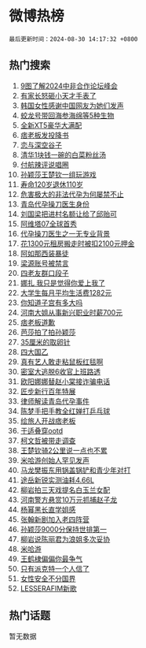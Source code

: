 # 微博热榜

`最后更新时间：2024-08-30 14:17:32 +0800`

## 热门搜索

1. [9图了解2024中非合作论坛峰会](https://m.weibo.cn/search?containerid=100103type%3D1%26t%3D10%26q%3D%239%E5%9B%BE%E4%BA%86%E8%A7%A32024%E4%B8%AD%E9%9D%9E%E5%90%88%E4%BD%9C%E8%AE%BA%E5%9D%9B%E5%B3%B0%E4%BC%9A%23&stream_entry_id=51&isnewpage=1&extparam=seat%3D1%26pos%3D0%26stream_entry_id%3D51%26c_type%3D51%26q%3D%25239%25E5%259B%25BE%25E4%25BA%2586%25E8%25A7%25A32024%25E4%25B8%25AD%25E9%259D%259E%25E5%2590%2588%25E4%25BD%259C%25E8%25AE%25BA%25E5%259D%259B%25E5%25B3%25B0%25E4%25BC%259A%2523%26filter_type%3Drealtimehot%26cate%3D10103%26dgr%3D0%26display_time%3D1724998651%26pre_seqid%3D17249986511260999253151)
1. [有家长怒砸小天才手表了](https://m.weibo.cn/search?containerid=100103type%3D1%26t%3D10%26q%3D%23%E6%9C%89%E5%AE%B6%E9%95%BF%E6%80%92%E7%A0%B8%E5%B0%8F%E5%A4%A9%E6%89%8D%E6%89%8B%E8%A1%A8%E4%BA%86%23&stream_entry_id=31&isnewpage=1&extparam=seat%3D1%26pos%3D0%26q%3D%2523%25E6%259C%2589%25E5%25AE%25B6%25E9%2595%25BF%25E6%2580%2592%25E7%25A0%25B8%25E5%25B0%258F%25E5%25A4%25A9%25E6%2589%258D%25E6%2589%258B%25E8%25A1%25A8%25E4%25BA%2586%2523%26c_type%3D31%26cate%3D5001%26filter_type%3Drealtimehot%26stream_entry_id%3D31%26realpos%3D1%26lcate%3D5001%26flag%3D2%26dgr%3D0%26band_rank%3D1%26display_time%3D1724998651%26pre_seqid%3D17249986511260999253151)
1. [韩国女性感谢中国网友为她们发声](https://m.weibo.cn/search?containerid=100103type%3D1%26t%3D10%26q%3D%23%E9%9F%A9%E5%9B%BD%E5%A5%B3%E6%80%A7%E6%84%9F%E8%B0%A2%E4%B8%AD%E5%9B%BD%E7%BD%91%E5%8F%8B%E4%B8%BA%E5%A5%B9%E4%BB%AC%E5%8F%91%E5%A3%B0%23&stream_entry_id=31&isnewpage=1&extparam=seat%3D1%26pos%3D1%26q%3D%2523%25E9%259F%25A9%25E5%259B%25BD%25E5%25A5%25B3%25E6%2580%25A7%25E6%2584%259F%25E8%25B0%25A2%25E4%25B8%25AD%25E5%259B%25BD%25E7%25BD%2591%25E5%258F%258B%25E4%25B8%25BA%25E5%25A5%25B9%25E4%25BB%25AC%25E5%258F%2591%25E5%25A3%25B0%2523%26c_type%3D31%26cate%3D5001%26filter_type%3Drealtimehot%26stream_entry_id%3D31%26realpos%3D2%26lcate%3D5001%26flag%3D2%26dgr%3D0%26band_rank%3D2%26display_time%3D1724998651%26pre_seqid%3D17249986511260999253151)
1. [蛟龙号带回海参海绵等5种生物](https://m.weibo.cn/search?containerid=100103type%3D1%26t%3D10%26q%3D%23%E8%9B%9F%E9%BE%99%E5%8F%B7%E5%B8%A6%E5%9B%9E%E6%B5%B7%E5%8F%82%E6%B5%B7%E7%BB%B5%E7%AD%895%E7%A7%8D%E7%94%9F%E7%89%A9%23&stream_entry_id=31&isnewpage=1&extparam=seat%3D1%26pos%3D2%26q%3D%2523%25E8%259B%259F%25E9%25BE%2599%25E5%258F%25B7%25E5%25B8%25A6%25E5%259B%259E%25E6%25B5%25B7%25E5%258F%2582%25E6%25B5%25B7%25E7%25BB%25B5%25E7%25AD%25895%25E7%25A7%258D%25E7%2594%259F%25E7%2589%25A9%2523%26c_type%3D31%26cate%3D5001%26filter_type%3Drealtimehot%26stream_entry_id%3D31%26realpos%3D3%26lcate%3D5001%26flag%3D0%26dgr%3D0%26band_rank%3D3%26display_time%3D1724998651%26pre_seqid%3D17249986511260999253151)
1. [全新XT5豪华大满配](https://m.weibo.cn/search?containerid=100103type%3D1%26t%3D10%26q%3D%23%E5%85%A8%E6%96%B0XT5%E8%B1%AA%E5%8D%8E%E5%A4%A7%E6%BB%A1%E9%85%8D%23&stream_entry_id=31&isnewpage=1&extparam=seat%3D1%26filter_type%3Drealtimehot%26q%3D%2523%25E5%2585%25A8%25E6%2596%25B0XT5%25E8%25B1%25AA%25E5%258D%258E%25E5%25A4%25A7%25E6%25BB%25A1%25E9%2585%258D%2523%26c_type%3D31%26adid%3D252659%26cate%3D5001%26pos%3D3%26stream_entry_id%3D31%26dgr%3D0%26is_ad_pos%3D1%26lcate%3D5001%26topic_ad%3D1%26band_rank%3D4%26display_time%3D1724998651%26pre_seqid%3D17249986511260999253151)
1. [痞老板发投降书](https://m.weibo.cn/search?containerid=100103type%3D1%26t%3D10%26q%3D%23%E7%97%9E%E8%80%81%E6%9D%BF%E5%8F%91%E6%8A%95%E9%99%8D%E4%B9%A6%23&stream_entry_id=31&isnewpage=1&extparam=seat%3D1%26pos%3D4%26q%3D%2523%25E7%2597%259E%25E8%2580%2581%25E6%259D%25BF%25E5%258F%2591%25E6%258A%2595%25E9%2599%258D%25E4%25B9%25A6%2523%26c_type%3D31%26cate%3D5001%26filter_type%3Drealtimehot%26stream_entry_id%3D31%26realpos%3D4%26lcate%3D5001%26flag%3D0%26dgr%3D0%26band_rank%3D4%26display_time%3D1724998651%26pre_seqid%3D17249986511260999253151)
1. [恋与深空谷子](https://m.weibo.cn/search?containerid=100103type%3D1%26t%3D10%26q%3D%E6%81%8B%E4%B8%8E%E6%B7%B1%E7%A9%BA%E8%B0%B7%E5%AD%90&stream_entry_id=31&isnewpage=1&extparam=seat%3D1%26pos%3D5%26q%3D%25E6%2581%258B%25E4%25B8%258E%25E6%25B7%25B1%25E7%25A9%25BA%25E8%25B0%25B7%25E5%25AD%2590%26c_type%3D31%26cate%3D5001%26filter_type%3Drealtimehot%26stream_entry_id%3D31%26realpos%3D5%26lcate%3D5001%26flag%3D1%26dgr%3D0%26band_rank%3D5%26display_time%3D1724998651%26pre_seqid%3D17249986511260999253151)
1. [清华1块钱一碗的白菜粉丝汤](https://m.weibo.cn/search?containerid=100103type%3D1%26t%3D10%26q%3D%23%E6%B8%85%E5%8D%8E1%E5%9D%97%E9%92%B1%E4%B8%80%E7%A2%97%E7%9A%84%E7%99%BD%E8%8F%9C%E7%B2%89%E4%B8%9D%E6%B1%A4%23&stream_entry_id=31&isnewpage=1&extparam=seat%3D1%26pos%3D6%26q%3D%2523%25E6%25B8%2585%25E5%258D%258E1%25E5%259D%2597%25E9%2592%25B1%25E4%25B8%2580%25E7%25A2%2597%25E7%259A%2584%25E7%2599%25BD%25E8%258F%259C%25E7%25B2%2589%25E4%25B8%259D%25E6%25B1%25A4%2523%26c_type%3D31%26cate%3D5001%26filter_type%3Drealtimehot%26stream_entry_id%3D31%26realpos%3D6%26lcate%3D5001%26flag%3D2%26dgr%3D0%26band_rank%3D6%26display_time%3D1724998651%26pre_seqid%3D17249986511260999253151)
1. [付航辣评说唱圈](https://m.weibo.cn/search?containerid=100103type%3D1%26t%3D10%26q%3D%E4%BB%98%E8%88%AA%E8%BE%A3%E8%AF%84%E8%AF%B4%E5%94%B1%E5%9C%88&stream_entry_id=31&isnewpage=1&extparam=seat%3D1%26pos%3D7%26q%3D%25E4%25BB%2598%25E8%2588%25AA%25E8%25BE%25A3%25E8%25AF%2584%25E8%25AF%25B4%25E5%2594%25B1%25E5%259C%2588%26c_type%3D31%26cate%3D5001%26filter_type%3Drealtimehot%26stream_entry_id%3D31%26realpos%3D7%26lcate%3D5001%26flag%3D1%26dgr%3D0%26band_rank%3D7%26display_time%3D1724998651%26pre_seqid%3D17249986511260999253151)
1. [孙颖莎王楚钦一组玩游戏](https://m.weibo.cn/search?containerid=100103type%3D1%26t%3D10%26q%3D%23%E5%AD%99%E9%A2%96%E8%8E%8E%E7%8E%8B%E6%A5%9A%E9%92%A6%E4%B8%80%E7%BB%84%E7%8E%A9%E6%B8%B8%E6%88%8F%23&stream_entry_id=31&isnewpage=1&extparam=seat%3D1%26pos%3D8%26q%3D%2523%25E5%25AD%2599%25E9%25A2%2596%25E8%258E%258E%25E7%258E%258B%25E6%25A5%259A%25E9%2592%25A6%25E4%25B8%2580%25E7%25BB%2584%25E7%258E%25A9%25E6%25B8%25B8%25E6%2588%258F%2523%26c_type%3D31%26cate%3D5001%26filter_type%3Drealtimehot%26stream_entry_id%3D31%26realpos%3D8%26lcate%3D5001%26flag%3D0%26dgr%3D0%26band_rank%3D8%26display_time%3D1724998651%26pre_seqid%3D17249986511260999253151)
1. [寿命120岁退休110岁](https://m.weibo.cn/search?containerid=100103type%3D1%26t%3D10%26q%3D%23%E5%AF%BF%E5%91%BD120%E5%B2%81%E9%80%80%E4%BC%91110%E5%B2%81%23&stream_entry_id=31&isnewpage=1&extparam=seat%3D1%26pos%3D9%26q%3D%2523%25E5%25AF%25BF%25E5%2591%25BD120%25E5%25B2%2581%25E9%2580%2580%25E4%25BC%2591110%25E5%25B2%2581%2523%26c_type%3D31%26cate%3D5001%26filter_type%3Drealtimehot%26stream_entry_id%3D31%26realpos%3D9%26lcate%3D5001%26flag%3D1%26dgr%3D0%26band_rank%3D9%26display_time%3D1724998651%26pre_seqid%3D17249986511260999253151)
1. [危害极大的非法代孕为何屡禁不止](https://m.weibo.cn/search?containerid=100103type%3D1%26t%3D10%26q%3D%23%E5%8D%B1%E5%AE%B3%E6%9E%81%E5%A4%A7%E7%9A%84%E9%9D%9E%E6%B3%95%E4%BB%A3%E5%AD%95%E4%B8%BA%E4%BD%95%E5%B1%A1%E7%A6%81%E4%B8%8D%E6%AD%A2%23&stream_entry_id=31&isnewpage=1&extparam=seat%3D1%26pos%3D10%26q%3D%2523%25E5%258D%25B1%25E5%25AE%25B3%25E6%259E%2581%25E5%25A4%25A7%25E7%259A%2584%25E9%259D%259E%25E6%25B3%2595%25E4%25BB%25A3%25E5%25AD%2595%25E4%25B8%25BA%25E4%25BD%2595%25E5%25B1%25A1%25E7%25A6%2581%25E4%25B8%258D%25E6%25AD%25A2%2523%26c_type%3D31%26cate%3D5001%26filter_type%3Drealtimehot%26stream_entry_id%3D31%26realpos%3D10%26lcate%3D5001%26flag%3D1%26dgr%3D0%26band_rank%3D10%26display_time%3D1724998651%26pre_seqid%3D17249986511260999253151)
1. [青岛代孕操刀医生身份](https://m.weibo.cn/search?containerid=100103type%3D1%26t%3D10%26q%3D%23%E9%9D%92%E5%B2%9B%E4%BB%A3%E5%AD%95%E6%93%8D%E5%88%80%E5%8C%BB%E7%94%9F%E8%BA%AB%E4%BB%BD%23&stream_entry_id=31&isnewpage=1&extparam=seat%3D1%26pos%3D11%26q%3D%2523%25E9%259D%2592%25E5%25B2%259B%25E4%25BB%25A3%25E5%25AD%2595%25E6%2593%258D%25E5%2588%2580%25E5%258C%25BB%25E7%2594%259F%25E8%25BA%25AB%25E4%25BB%25BD%2523%26c_type%3D31%26cate%3D5001%26filter_type%3Drealtimehot%26stream_entry_id%3D31%26realpos%3D11%26lcate%3D5001%26flag%3D2%26dgr%3D0%26band_rank%3D11%26display_time%3D1724998651%26pre_seqid%3D17249986511260999253151)
1. [刘国梁把进村名额让给了邱贻可](https://m.weibo.cn/search?containerid=100103type%3D1%26t%3D10%26q%3D%23%E5%88%98%E5%9B%BD%E6%A2%81%E6%8A%8A%E8%BF%9B%E6%9D%91%E5%90%8D%E9%A2%9D%E8%AE%A9%E7%BB%99%E4%BA%86%E9%82%B1%E8%B4%BB%E5%8F%AF%23&stream_entry_id=31&isnewpage=1&extparam=seat%3D1%26pos%3D12%26q%3D%2523%25E5%2588%2598%25E5%259B%25BD%25E6%25A2%2581%25E6%258A%258A%25E8%25BF%259B%25E6%259D%2591%25E5%2590%258D%25E9%25A2%259D%25E8%25AE%25A9%25E7%25BB%2599%25E4%25BA%2586%25E9%2582%25B1%25E8%25B4%25BB%25E5%258F%25AF%2523%26c_type%3D31%26cate%3D5001%26filter_type%3Drealtimehot%26stream_entry_id%3D31%26realpos%3D12%26lcate%3D5001%26flag%3D1%26dgr%3D0%26band_rank%3D12%26display_time%3D1724998651%26pre_seqid%3D17249986511260999253151)
1. [阿维塔07全球首秀](https://m.weibo.cn/search?containerid=100103type%3D1%26t%3D10%26q%3D%23%E9%98%BF%E7%BB%B4%E5%A1%9407%E5%85%A8%E7%90%83%E9%A6%96%E7%A7%80%23&stream_entry_id=31&isnewpage=1&extparam=seat%3D1%26filter_type%3Drealtimehot%26q%3D%2523%25E9%2598%25BF%25E7%25BB%25B4%25E5%25A1%259407%25E5%2585%25A8%25E7%2590%2583%25E9%25A6%2596%25E7%25A7%2580%2523%26c_type%3D31%26adid%3D250951%26cate%3D5001%26pos%3D13%26stream_entry_id%3D31%26realpos%3D13%26lcate%3D5001%26flag%3D0%26dgr%3D0%26band_rank%3D13%26display_time%3D1724998651%26pre_seqid%3D17249986511260999253151)
1. [代孕操刀医生之一无专业背景](https://m.weibo.cn/search?containerid=100103type%3D1%26t%3D10%26q%3D%23%E4%BB%A3%E5%AD%95%E6%93%8D%E5%88%80%E5%8C%BB%E7%94%9F%E4%B9%8B%E4%B8%80%E6%97%A0%E4%B8%93%E4%B8%9A%E8%83%8C%E6%99%AF%23&stream_entry_id=31&isnewpage=1&extparam=seat%3D1%26pos%3D14%26q%3D%2523%25E4%25BB%25A3%25E5%25AD%2595%25E6%2593%258D%25E5%2588%2580%25E5%258C%25BB%25E7%2594%259F%25E4%25B9%258B%25E4%25B8%2580%25E6%2597%25A0%25E4%25B8%2593%25E4%25B8%259A%25E8%2583%258C%25E6%2599%25AF%2523%26c_type%3D31%26cate%3D5001%26filter_type%3Drealtimehot%26stream_entry_id%3D31%26realpos%3D14%26lcate%3D5001%26flag%3D1%26dgr%3D0%26band_rank%3D14%26display_time%3D1724998651%26pre_seqid%3D17249986511260999253151)
1. [花1300元租房搬走时被扣2100元押金](https://m.weibo.cn/search?containerid=100103type%3D1%26t%3D10%26q%3D%23%E8%8A%B11300%E5%85%83%E7%A7%9F%E6%88%BF%E6%90%AC%E8%B5%B0%E6%97%B6%E8%A2%AB%E6%89%A32100%E5%85%83%E6%8A%BC%E9%87%91%23&stream_entry_id=31&isnewpage=1&extparam=seat%3D1%26pos%3D15%26q%3D%2523%25E8%258A%25B11300%25E5%2585%2583%25E7%25A7%259F%25E6%2588%25BF%25E6%2590%25AC%25E8%25B5%25B0%25E6%2597%25B6%25E8%25A2%25AB%25E6%2589%25A32100%25E5%2585%2583%25E6%258A%25BC%25E9%2587%2591%2523%26c_type%3D31%26cate%3D5001%26filter_type%3Drealtimehot%26stream_entry_id%3D31%26realpos%3D15%26lcate%3D5001%26flag%3D1%26dgr%3D0%26band_rank%3D15%26display_time%3D1724998651%26pre_seqid%3D17249986511260999253151)
1. [阿如那西装暴徒](https://m.weibo.cn/search?containerid=100103type%3D1%26t%3D10%26q%3D%E9%98%BF%E5%A6%82%E9%82%A3%E8%A5%BF%E8%A3%85%E6%9A%B4%E5%BE%92&stream_entry_id=31&isnewpage=1&extparam=seat%3D1%26pos%3D16%26q%3D%25E9%2598%25BF%25E5%25A6%2582%25E9%2582%25A3%25E8%25A5%25BF%25E8%25A3%2585%25E6%259A%25B4%25E5%25BE%2592%26c_type%3D31%26cate%3D5001%26filter_type%3Drealtimehot%26stream_entry_id%3D31%26realpos%3D16%26lcate%3D5001%26flag%3D1%26dgr%3D0%26band_rank%3D16%26display_time%3D1724998651%26pre_seqid%3D17249986511260999253151)
1. [梁源账号被禁言](https://m.weibo.cn/search?containerid=100103type%3D1%26t%3D10%26q%3D%23%E6%A2%81%E6%BA%90%E8%B4%A6%E5%8F%B7%E8%A2%AB%E7%A6%81%E8%A8%80%23&stream_entry_id=31&isnewpage=1&extparam=seat%3D1%26pos%3D17%26q%3D%2523%25E6%25A2%2581%25E6%25BA%2590%25E8%25B4%25A6%25E5%258F%25B7%25E8%25A2%25AB%25E7%25A6%2581%25E8%25A8%2580%2523%26c_type%3D31%26cate%3D5001%26filter_type%3Drealtimehot%26stream_entry_id%3D31%26realpos%3D17%26lcate%3D5001%26flag%3D0%26dgr%3D0%26band_rank%3D17%26display_time%3D1724998651%26pre_seqid%3D17249986511260999253151)
1. [四老友群口段子](https://m.weibo.cn/search?containerid=100103type%3D1%26t%3D10%26q%3D%23%E5%9B%9B%E8%80%81%E5%8F%8B%E7%BE%A4%E5%8F%A3%E6%AE%B5%E5%AD%90%23&stream_entry_id=31&isnewpage=1&extparam=seat%3D1%26pos%3D18%26q%3D%2523%25E5%259B%259B%25E8%2580%2581%25E5%258F%258B%25E7%25BE%25A4%25E5%258F%25A3%25E6%25AE%25B5%25E5%25AD%2590%2523%26c_type%3D31%26cate%3D5001%26filter_type%3Drealtimehot%26stream_entry_id%3D31%26realpos%3D18%26lcate%3D5001%26flag%3D1%26dgr%3D0%26band_rank%3D18%26display_time%3D1724998651%26pre_seqid%3D17249986511260999253151)
1. [娜扎 我只是觉得你爱上我了](https://m.weibo.cn/search?containerid=100103type%3D1%26t%3D10%26q%3D%E5%A8%9C%E6%89%8E+%E6%88%91%E5%8F%AA%E6%98%AF%E8%A7%89%E5%BE%97%E4%BD%A0%E7%88%B1%E4%B8%8A%E6%88%91%E4%BA%86&stream_entry_id=31&isnewpage=1&extparam=seat%3D1%26pos%3D19%26q%3D%25E5%25A8%259C%25E6%2589%258E%2520%25E6%2588%2591%25E5%258F%25AA%25E6%2598%25AF%25E8%25A7%2589%25E5%25BE%2597%25E4%25BD%25A0%25E7%2588%25B1%25E4%25B8%258A%25E6%2588%2591%25E4%25BA%2586%26c_type%3D31%26cate%3D5001%26filter_type%3Drealtimehot%26stream_entry_id%3D31%26realpos%3D19%26lcate%3D5001%26flag%3D0%26dgr%3D0%26band_rank%3D19%26display_time%3D1724998651%26pre_seqid%3D17249986511260999253151)
1. [大学生每月平均生活费1282元](https://m.weibo.cn/search?containerid=100103type%3D1%26t%3D10%26q%3D%23%E5%A4%A7%E5%AD%A6%E7%94%9F%E6%AF%8F%E6%9C%88%E5%B9%B3%E5%9D%87%E7%94%9F%E6%B4%BB%E8%B4%B91282%E5%85%83%23&stream_entry_id=31&isnewpage=1&extparam=seat%3D1%26pos%3D20%26q%3D%2523%25E5%25A4%25A7%25E5%25AD%25A6%25E7%2594%259F%25E6%25AF%258F%25E6%259C%2588%25E5%25B9%25B3%25E5%259D%2587%25E7%2594%259F%25E6%25B4%25BB%25E8%25B4%25B91282%25E5%2585%2583%2523%26c_type%3D31%26cate%3D5001%26filter_type%3Drealtimehot%26stream_entry_id%3D31%26realpos%3D20%26lcate%3D5001%26flag%3D0%26dgr%3D0%26band_rank%3D20%26display_time%3D1724998651%26pre_seqid%3D17249986511260999253151)
1. [你知道子宫有多大吗](https://m.weibo.cn/search?containerid=100103type%3D1%26t%3D10%26q%3D%23%E4%BD%A0%E7%9F%A5%E9%81%93%E5%AD%90%E5%AE%AB%E6%9C%89%E5%A4%9A%E5%A4%A7%E5%90%97%23&stream_entry_id=31&isnewpage=1&extparam=seat%3D1%26pos%3D21%26q%3D%2523%25E4%25BD%25A0%25E7%259F%25A5%25E9%2581%2593%25E5%25AD%2590%25E5%25AE%25AB%25E6%259C%2589%25E5%25A4%259A%25E5%25A4%25A7%25E5%2590%2597%2523%26c_type%3D31%26cate%3D5001%26filter_type%3Drealtimehot%26stream_entry_id%3D31%26realpos%3D21%26lcate%3D5001%26flag%3D1%26dgr%3D0%26band_rank%3D21%26display_time%3D1724998651%26pre_seqid%3D17249986511260999253151)
1. [河南大姐从事新兴职业时薪700元](https://m.weibo.cn/search?containerid=100103type%3D1%26t%3D10%26q%3D%23%E6%B2%B3%E5%8D%97%E5%A4%A7%E5%A7%90%E4%BB%8E%E4%BA%8B%E6%96%B0%E5%85%B4%E8%81%8C%E4%B8%9A%E6%97%B6%E8%96%AA700%E5%85%83%23&stream_entry_id=31&isnewpage=1&extparam=seat%3D1%26pos%3D22%26q%3D%2523%25E6%25B2%25B3%25E5%258D%2597%25E5%25A4%25A7%25E5%25A7%2590%25E4%25BB%258E%25E4%25BA%258B%25E6%2596%25B0%25E5%2585%25B4%25E8%2581%258C%25E4%25B8%259A%25E6%2597%25B6%25E8%2596%25AA700%25E5%2585%2583%2523%26c_type%3D31%26cate%3D5001%26filter_type%3Drealtimehot%26stream_entry_id%3D31%26realpos%3D22%26lcate%3D5001%26flag%3D1%26dgr%3D0%26band_rank%3D22%26display_time%3D1724998651%26pre_seqid%3D17249986511260999253151)
1. [痞老板道歉](https://m.weibo.cn/search?containerid=100103type%3D1%26t%3D10%26q%3D%23%E7%97%9E%E8%80%81%E6%9D%BF%E9%81%93%E6%AD%89%23&stream_entry_id=31&isnewpage=1&extparam=seat%3D1%26pos%3D23%26q%3D%2523%25E7%2597%259E%25E8%2580%2581%25E6%259D%25BF%25E9%2581%2593%25E6%25AD%2589%2523%26c_type%3D31%26cate%3D5001%26filter_type%3Drealtimehot%26stream_entry_id%3D31%26realpos%3D23%26lcate%3D5001%26flag%3D0%26dgr%3D0%26band_rank%3D23%26display_time%3D1724998651%26pre_seqid%3D17249986511260999253151)
1. [芭莎拍了拍孙颖莎](https://m.weibo.cn/search?containerid=100103type%3D1%26t%3D10%26q%3D%23%E8%8A%AD%E8%8E%8E%E6%8B%8D%E4%BA%86%E6%8B%8D%E5%AD%99%E9%A2%96%E8%8E%8E%23&stream_entry_id=31&isnewpage=1&extparam=seat%3D1%26pos%3D24%26q%3D%2523%25E8%258A%25AD%25E8%258E%258E%25E6%258B%258D%25E4%25BA%2586%25E6%258B%258D%25E5%25AD%2599%25E9%25A2%2596%25E8%258E%258E%2523%26c_type%3D31%26cate%3D5001%26filter_type%3Drealtimehot%26stream_entry_id%3D31%26realpos%3D24%26lcate%3D5001%26flag%3D0%26dgr%3D0%26band_rank%3D24%26display_time%3D1724998651%26pre_seqid%3D17249986511260999253151)
1. [35厘米的取卵针](https://m.weibo.cn/search?containerid=100103type%3D1%26t%3D10%26q%3D%2335%E5%8E%98%E7%B1%B3%E7%9A%84%E5%8F%96%E5%8D%B5%E9%92%88%23&stream_entry_id=31&isnewpage=1&extparam=seat%3D1%26pos%3D25%26q%3D%252335%25E5%258E%2598%25E7%25B1%25B3%25E7%259A%2584%25E5%258F%2596%25E5%258D%25B5%25E9%2592%2588%2523%26c_type%3D31%26cate%3D5001%26filter_type%3Drealtimehot%26stream_entry_id%3D31%26realpos%3D25%26lcate%3D5001%26flag%3D1%26dgr%3D0%26band_rank%3D25%26display_time%3D1724998651%26pre_seqid%3D17249986511260999253151)
1. [四大国乙](https://m.weibo.cn/search?containerid=100103type%3D1%26t%3D10%26q%3D%E5%9B%9B%E5%A4%A7%E5%9B%BD%E4%B9%99&stream_entry_id=31&isnewpage=1&extparam=seat%3D1%26pos%3D26%26q%3D%25E5%259B%259B%25E5%25A4%25A7%25E5%259B%25BD%25E4%25B9%2599%26c_type%3D31%26cate%3D5001%26filter_type%3Drealtimehot%26stream_entry_id%3D31%26realpos%3D26%26lcate%3D5001%26flag%3D0%26dgr%3D0%26band_rank%3D26%26display_time%3D1724998651%26pre_seqid%3D17249986511260999253151)
1. [真有艺人敢走粘鼠板红毯啊](https://m.weibo.cn/search?containerid=100103type%3D1%26t%3D10%26q%3D%E7%9C%9F%E6%9C%89%E8%89%BA%E4%BA%BA%E6%95%A2%E8%B5%B0%E7%B2%98%E9%BC%A0%E6%9D%BF%E7%BA%A2%E6%AF%AF%E5%95%8A&stream_entry_id=31&isnewpage=1&extparam=seat%3D1%26pos%3D27%26q%3D%25E7%259C%259F%25E6%259C%2589%25E8%2589%25BA%25E4%25BA%25BA%25E6%2595%25A2%25E8%25B5%25B0%25E7%25B2%2598%25E9%25BC%25A0%25E6%259D%25BF%25E7%25BA%25A2%25E6%25AF%25AF%25E5%2595%258A%26c_type%3D31%26cate%3D5001%26filter_type%3Drealtimehot%26stream_entry_id%3D31%26realpos%3D27%26lcate%3D5001%26flag%3D0%26dgr%3D0%26band_rank%3D27%26display_time%3D1724998651%26pre_seqid%3D17249986511260999253151)
1. [密室大逃脱6收官上班路透](https://m.weibo.cn/search?containerid=100103type%3D1%26t%3D10%26q%3D%23%E5%AF%86%E5%AE%A4%E5%A4%A7%E9%80%83%E8%84%B16%E6%94%B6%E5%AE%98%E4%B8%8A%E7%8F%AD%E8%B7%AF%E9%80%8F%23&stream_entry_id=31&isnewpage=1&extparam=seat%3D1%26pos%3D28%26q%3D%2523%25E5%25AF%2586%25E5%25AE%25A4%25E5%25A4%25A7%25E9%2580%2583%25E8%2584%25B16%25E6%2594%25B6%25E5%25AE%2598%25E4%25B8%258A%25E7%258F%25AD%25E8%25B7%25AF%25E9%2580%258F%2523%26c_type%3D31%26cate%3D5001%26filter_type%3Drealtimehot%26stream_entry_id%3D31%26realpos%3D28%26lcate%3D5001%26flag%3D1%26dgr%3D0%26band_rank%3D28%26display_time%3D1724998651%26pre_seqid%3D17249986511260999253151)
1. [欧阳娜娜替赵小棠接诈骗电话](https://m.weibo.cn/search?containerid=100103type%3D1%26t%3D10%26q%3D%E6%AC%A7%E9%98%B3%E5%A8%9C%E5%A8%9C%E6%9B%BF%E8%B5%B5%E5%B0%8F%E6%A3%A0%E6%8E%A5%E8%AF%88%E9%AA%97%E7%94%B5%E8%AF%9D&stream_entry_id=31&isnewpage=1&extparam=seat%3D1%26pos%3D29%26q%3D%25E6%25AC%25A7%25E9%2598%25B3%25E5%25A8%259C%25E5%25A8%259C%25E6%259B%25BF%25E8%25B5%25B5%25E5%25B0%258F%25E6%25A3%25A0%25E6%258E%25A5%25E8%25AF%2588%25E9%25AA%2597%25E7%2594%25B5%25E8%25AF%259D%26c_type%3D31%26cate%3D5001%26filter_type%3Drealtimehot%26stream_entry_id%3D31%26realpos%3D29%26lcate%3D5001%26flag%3D1%26dgr%3D0%26band_rank%3D29%26display_time%3D1724998651%26pre_seqid%3D17249986511260999253151)
1. [匠步新行百年特展](https://m.weibo.cn/search?containerid=100103type%3D1%26t%3D10%26q%3D%23%E5%8C%A0%E6%AD%A5%E6%96%B0%E8%A1%8C%E7%99%BE%E5%B9%B4%E7%89%B9%E5%B1%95%23&stream_entry_id=31&isnewpage=1&extparam=seat%3D1%26filter_type%3Drealtimehot%26q%3D%2523%25E5%258C%25A0%25E6%25AD%25A5%25E6%2596%25B0%25E8%25A1%258C%25E7%2599%25BE%25E5%25B9%25B4%25E7%2589%25B9%25E5%25B1%2595%2523%26c_type%3D31%26adid%3D252637%26cate%3D5001%26pos%3D30%26stream_entry_id%3D31%26realpos%3D30%26lcate%3D5001%26flag%3D0%26dgr%3D0%26band_rank%3D30%26display_time%3D1724998651%26pre_seqid%3D17249986511260999253151)
1. [律师解读青岛代孕事件](https://m.weibo.cn/search?containerid=100103type%3D1%26t%3D10%26q%3D%23%E5%BE%8B%E5%B8%88%E8%A7%A3%E8%AF%BB%E9%9D%92%E5%B2%9B%E4%BB%A3%E5%AD%95%E4%BA%8B%E4%BB%B6%23&stream_entry_id=31&isnewpage=1&extparam=seat%3D1%26pos%3D31%26q%3D%2523%25E5%25BE%258B%25E5%25B8%2588%25E8%25A7%25A3%25E8%25AF%25BB%25E9%259D%2592%25E5%25B2%259B%25E4%25BB%25A3%25E5%25AD%2595%25E4%25BA%258B%25E4%25BB%25B6%2523%26c_type%3D31%26cate%3D5001%26filter_type%3Drealtimehot%26stream_entry_id%3D31%26realpos%3D31%26lcate%3D5001%26flag%3D0%26dgr%3D0%26band_rank%3D31%26display_time%3D1724998651%26pre_seqid%3D17249986511260999253151)
1. [陈梦手把手教全红婵打乒乓球](https://m.weibo.cn/search?containerid=100103type%3D1%26t%3D10%26q%3D%23%E9%99%88%E6%A2%A6%E6%89%8B%E6%8A%8A%E6%89%8B%E6%95%99%E5%85%A8%E7%BA%A2%E5%A9%B5%E6%89%93%E4%B9%92%E4%B9%93%E7%90%83%23&stream_entry_id=31&isnewpage=1&extparam=seat%3D1%26pos%3D32%26q%3D%2523%25E9%2599%2588%25E6%25A2%25A6%25E6%2589%258B%25E6%258A%258A%25E6%2589%258B%25E6%2595%2599%25E5%2585%25A8%25E7%25BA%25A2%25E5%25A9%25B5%25E6%2589%2593%25E4%25B9%2592%25E4%25B9%2593%25E7%2590%2583%2523%26c_type%3D31%26cate%3D5001%26filter_type%3Drealtimehot%26stream_entry_id%3D31%26realpos%3D32%26lcate%3D5001%26flag%3D1%26dgr%3D0%26band_rank%3D32%26display_time%3D1724998651%26pre_seqid%3D17249986511260999253151)
1. [绘旅人开战痞老板](https://m.weibo.cn/search?containerid=100103type%3D1%26t%3D10%26q%3D%E7%BB%98%E6%97%85%E4%BA%BA%E5%BC%80%E6%88%98%E7%97%9E%E8%80%81%E6%9D%BF&stream_entry_id=31&isnewpage=1&extparam=seat%3D1%26pos%3D33%26q%3D%25E7%25BB%2598%25E6%2597%2585%25E4%25BA%25BA%25E5%25BC%2580%25E6%2588%2598%25E7%2597%259E%25E8%2580%2581%25E6%259D%25BF%26c_type%3D31%26cate%3D5001%26filter_type%3Drealtimehot%26stream_entry_id%3D31%26realpos%3D33%26lcate%3D5001%26flag%3D0%26dgr%3D0%26band_rank%3D33%26display_time%3D1724998651%26pre_seqid%3D17249986511260999253151)
1. [于适叠穿ootd](https://m.weibo.cn/search?containerid=100103type%3D1%26t%3D10%26q%3D%E4%BA%8E%E9%80%82%E5%8F%A0%E7%A9%BFootd&stream_entry_id=31&isnewpage=1&extparam=seat%3D1%26filter_type%3Drealtimehot%26q%3D%25E4%25BA%258E%25E9%2580%2582%25E5%258F%25A0%25E7%25A9%25BFootd%26c_type%3D31%26adid%3D252831%26cate%3D5001%26pos%3D34%26stream_entry_id%3D31%26realpos%3D34%26lcate%3D5001%26flag%3D0%26dgr%3D0%26band_rank%3D34%26display_time%3D1724998651%26pre_seqid%3D17249986511260999253151)
1. [柯文哲被带走调查](https://m.weibo.cn/search?containerid=100103type%3D1%26t%3D10%26q%3D%23%E6%9F%AF%E6%96%87%E5%93%B2%E8%A2%AB%E5%B8%A6%E8%B5%B0%E8%B0%83%E6%9F%A5%23&stream_entry_id=31&isnewpage=1&extparam=seat%3D1%26pos%3D35%26q%3D%2523%25E6%259F%25AF%25E6%2596%2587%25E5%2593%25B2%25E8%25A2%25AB%25E5%25B8%25A6%25E8%25B5%25B0%25E8%25B0%2583%25E6%259F%25A5%2523%26c_type%3D31%26cate%3D5001%26filter_type%3Drealtimehot%26stream_entry_id%3D31%26realpos%3D35%26lcate%3D5001%26flag%3D1%26dgr%3D0%26band_rank%3D35%26display_time%3D1724998651%26pre_seqid%3D17249986511260999253151)
1. [王楚钦骑2公里说一点也不累](https://m.weibo.cn/search?containerid=100103type%3D1%26t%3D10%26q%3D%23%E7%8E%8B%E6%A5%9A%E9%92%A6%E9%AA%912%E5%85%AC%E9%87%8C%E8%AF%B4%E4%B8%80%E7%82%B9%E4%B9%9F%E4%B8%8D%E7%B4%AF%23&stream_entry_id=31&isnewpage=1&extparam=seat%3D1%26pos%3D36%26q%3D%2523%25E7%258E%258B%25E6%25A5%259A%25E9%2592%25A6%25E9%25AA%25912%25E5%2585%25AC%25E9%2587%258C%25E8%25AF%25B4%25E4%25B8%2580%25E7%2582%25B9%25E4%25B9%259F%25E4%25B8%258D%25E7%25B4%25AF%2523%26c_type%3D31%26cate%3D5001%26filter_type%3Drealtimehot%26stream_entry_id%3D31%26realpos%3D36%26lcate%3D5001%26flag%3D1%26dgr%3D0%26band_rank%3D36%26display_time%3D1724998651%26pre_seqid%3D17249986511260999253151)
1. [米哈游创始人罕见发声](https://m.weibo.cn/search?containerid=100103type%3D1%26t%3D10%26q%3D%23%E7%B1%B3%E5%93%88%E6%B8%B8%E5%88%9B%E5%A7%8B%E4%BA%BA%E7%BD%95%E8%A7%81%E5%8F%91%E5%A3%B0%23&stream_entry_id=31&isnewpage=1&extparam=seat%3D1%26pos%3D37%26q%3D%2523%25E7%25B1%25B3%25E5%2593%2588%25E6%25B8%25B8%25E5%2588%259B%25E5%25A7%258B%25E4%25BA%25BA%25E7%25BD%2595%25E8%25A7%2581%25E5%258F%2591%25E5%25A3%25B0%2523%26c_type%3D31%26cate%3D5001%26filter_type%3Drealtimehot%26stream_entry_id%3D31%26realpos%3D37%26lcate%3D5001%26flag%3D0%26dgr%3D0%26band_rank%3D37%26display_time%3D1724998651%26pre_seqid%3D17249986511260999253151)
1. [马龙樊振东用锅盖锅铲和青少年对打](https://m.weibo.cn/search?containerid=100103type%3D1%26t%3D10%26q%3D%23%E9%A9%AC%E9%BE%99%E6%A8%8A%E6%8C%AF%E4%B8%9C%E7%94%A8%E9%94%85%E7%9B%96%E9%94%85%E9%93%B2%E5%92%8C%E9%9D%92%E5%B0%91%E5%B9%B4%E5%AF%B9%E6%89%93%23&stream_entry_id=31&isnewpage=1&extparam=seat%3D1%26pos%3D38%26q%3D%2523%25E9%25A9%25AC%25E9%25BE%2599%25E6%25A8%258A%25E6%258C%25AF%25E4%25B8%259C%25E7%2594%25A8%25E9%2594%2585%25E7%259B%2596%25E9%2594%2585%25E9%2593%25B2%25E5%2592%258C%25E9%259D%2592%25E5%25B0%2591%25E5%25B9%25B4%25E5%25AF%25B9%25E6%2589%2593%2523%26c_type%3D31%26cate%3D5001%26filter_type%3Drealtimehot%26stream_entry_id%3D31%26realpos%3D38%26lcate%3D5001%26flag%3D1%26dgr%3D0%26band_rank%3D38%26display_time%3D1724998651%26pre_seqid%3D17249986511260999253151)
1. [途岳新锐实测油耗4.66L](https://m.weibo.cn/search?containerid=100103type%3D1%26t%3D10%26q%3D%23%E9%80%94%E5%B2%B3%E6%96%B0%E9%94%90%E5%AE%9E%E6%B5%8B%E6%B2%B9%E8%80%974.66L%23&stream_entry_id=31&isnewpage=1&extparam=seat%3D1%26filter_type%3Drealtimehot%26q%3D%2523%25E9%2580%2594%25E5%25B2%25B3%25E6%2596%25B0%25E9%2594%2590%25E5%25AE%259E%25E6%25B5%258B%25E6%25B2%25B9%25E8%2580%25974.66L%2523%26c_type%3D31%26adid%3D252671%26cate%3D5001%26pos%3D39%26stream_entry_id%3D31%26realpos%3D39%26lcate%3D5001%26flag%3D0%26dgr%3D0%26band_rank%3D39%26display_time%3D1724998651%26pre_seqid%3D17249986511260999253151)
1. [柳岩拍三天戏提名白玉兰女配](https://m.weibo.cn/search?containerid=100103type%3D1%26t%3D10%26q%3D%E6%9F%B3%E5%B2%A9%E6%8B%8D%E4%B8%89%E5%A4%A9%E6%88%8F%E6%8F%90%E5%90%8D%E7%99%BD%E7%8E%89%E5%85%B0%E5%A5%B3%E9%85%8D&stream_entry_id=31&isnewpage=1&extparam=seat%3D1%26pos%3D40%26q%3D%25E6%259F%25B3%25E5%25B2%25A9%25E6%258B%258D%25E4%25B8%2589%25E5%25A4%25A9%25E6%2588%258F%25E6%258F%2590%25E5%2590%258D%25E7%2599%25BD%25E7%258E%2589%25E5%2585%25B0%25E5%25A5%25B3%25E9%2585%258D%26c_type%3D31%26cate%3D5001%26filter_type%3Drealtimehot%26stream_entry_id%3D31%26realpos%3D40%26lcate%3D5001%26flag%3D1%26dgr%3D0%26band_rank%3D40%26display_time%3D1724998651%26pre_seqid%3D17249986511260999253151)
1. [河南警方悬赏10万元抓捕赵子龙](https://m.weibo.cn/search?containerid=100103type%3D1%26t%3D10%26q%3D%23%E6%B2%B3%E5%8D%97%E8%AD%A6%E6%96%B9%E6%82%AC%E8%B5%8F10%E4%B8%87%E5%85%83%E6%8A%93%E6%8D%95%E8%B5%B5%E5%AD%90%E9%BE%99%23&stream_entry_id=31&isnewpage=1&extparam=seat%3D1%26pos%3D41%26q%3D%2523%25E6%25B2%25B3%25E5%258D%2597%25E8%25AD%25A6%25E6%2596%25B9%25E6%2582%25AC%25E8%25B5%258F10%25E4%25B8%2587%25E5%2585%2583%25E6%258A%2593%25E6%258D%2595%25E8%25B5%25B5%25E5%25AD%2590%25E9%25BE%2599%2523%26c_type%3D31%26cate%3D5001%26filter_type%3Drealtimehot%26stream_entry_id%3D31%26realpos%3D41%26lcate%3D5001%26flag%3D0%26dgr%3D0%26band_rank%3D41%26display_time%3D1724998651%26pre_seqid%3D17249986511260999253151)
1. [杨幂黑长直学姐感](https://m.weibo.cn/search?containerid=100103type%3D1%26t%3D10%26q%3D%23%E6%9D%A8%E5%B9%82%E9%BB%91%E9%95%BF%E7%9B%B4%E5%AD%A6%E5%A7%90%E6%84%9F%23&stream_entry_id=31&isnewpage=1&extparam=seat%3D1%26pos%3D42%26q%3D%2523%25E6%259D%25A8%25E5%25B9%2582%25E9%25BB%2591%25E9%2595%25BF%25E7%259B%25B4%25E5%25AD%25A6%25E5%25A7%2590%25E6%2584%259F%2523%26c_type%3D31%26cate%3D5001%26filter_type%3Drealtimehot%26stream_entry_id%3D31%26realpos%3D42%26lcate%3D5001%26flag%3D1%26dgr%3D0%26band_rank%3D42%26display_time%3D1724998651%26pre_seqid%3D17249986511260999253151)
1. [张翰新剧加入老四阵营](https://m.weibo.cn/search?containerid=100103type%3D1%26t%3D10%26q%3D%E5%BC%A0%E7%BF%B0%E6%96%B0%E5%89%A7%E5%8A%A0%E5%85%A5%E8%80%81%E5%9B%9B%E9%98%B5%E8%90%A5&stream_entry_id=31&isnewpage=1&extparam=seat%3D1%26pos%3D43%26q%3D%25E5%25BC%25A0%25E7%25BF%25B0%25E6%2596%25B0%25E5%2589%25A7%25E5%258A%25A0%25E5%2585%25A5%25E8%2580%2581%25E5%259B%259B%25E9%2598%25B5%25E8%2590%25A5%26c_type%3D31%26cate%3D5001%26filter_type%3Drealtimehot%26stream_entry_id%3D31%26realpos%3D43%26lcate%3D5001%26flag%3D1%26dgr%3D0%26band_rank%3D43%26display_time%3D1724998651%26pre_seqid%3D17249986511260999253151)
1. [孙颖莎9000分保持世排第一](https://m.weibo.cn/search?containerid=100103type%3D1%26t%3D10%26q%3D%E5%AD%99%E9%A2%96%E8%8E%8E9000%E5%88%86%E4%BF%9D%E6%8C%81%E4%B8%96%E6%8E%92%E7%AC%AC%E4%B8%80&stream_entry_id=31&isnewpage=1&extparam=seat%3D1%26pos%3D44%26q%3D%25E5%25AD%2599%25E9%25A2%2596%25E8%258E%258E9000%25E5%2588%2586%25E4%25BF%259D%25E6%258C%2581%25E4%25B8%2596%25E6%258E%2592%25E7%25AC%25AC%25E4%25B8%2580%26c_type%3D31%26cate%3D5001%26filter_type%3Drealtimehot%26stream_entry_id%3D31%26realpos%3D44%26lcate%3D5001%26flag%3D1%26dgr%3D0%26band_rank%3D44%26display_time%3D1724998651%26pre_seqid%3D17249986511260999253151)
1. [柳岩说陈丽君为浪姐多次妥协](https://m.weibo.cn/search?containerid=100103type%3D1%26t%3D10%26q%3D%E6%9F%B3%E5%B2%A9%E8%AF%B4%E9%99%88%E4%B8%BD%E5%90%9B%E4%B8%BA%E6%B5%AA%E5%A7%90%E5%A4%9A%E6%AC%A1%E5%A6%A5%E5%8D%8F&stream_entry_id=31&isnewpage=1&extparam=seat%3D1%26pos%3D45%26q%3D%25E6%259F%25B3%25E5%25B2%25A9%25E8%25AF%25B4%25E9%2599%2588%25E4%25B8%25BD%25E5%2590%259B%25E4%25B8%25BA%25E6%25B5%25AA%25E5%25A7%2590%25E5%25A4%259A%25E6%25AC%25A1%25E5%25A6%25A5%25E5%258D%258F%26c_type%3D31%26cate%3D5001%26filter_type%3Drealtimehot%26stream_entry_id%3D31%26realpos%3D45%26lcate%3D5001%26flag%3D0%26dgr%3D0%26band_rank%3D45%26display_time%3D1724998651%26pre_seqid%3D17249986511260999253151)
1. [米哈游](https://m.weibo.cn/search?containerid=100103type%3D1%26t%3D10%26q%3D%E7%B1%B3%E5%93%88%E6%B8%B8&stream_entry_id=31&isnewpage=1&extparam=seat%3D1%26pos%3D46%26q%3D%25E7%25B1%25B3%25E5%2593%2588%25E6%25B8%25B8%26c_type%3D31%26cate%3D5001%26filter_type%3Drealtimehot%26stream_entry_id%3D31%26realpos%3D46%26lcate%3D5001%26flag%3D1%26dgr%3D0%26band_rank%3D46%26display_time%3D1724998651%26pre_seqid%3D17249986511260999253151)
1. [王鹤棣偏偏你最争气](https://m.weibo.cn/search?containerid=100103type%3D1%26t%3D10%26q%3D%E7%8E%8B%E9%B9%A4%E6%A3%A3%E5%81%8F%E5%81%8F%E4%BD%A0%E6%9C%80%E4%BA%89%E6%B0%94&stream_entry_id=31&isnewpage=1&extparam=seat%3D1%26pos%3D47%26q%3D%25E7%258E%258B%25E9%25B9%25A4%25E6%25A3%25A3%25E5%2581%258F%25E5%2581%258F%25E4%25BD%25A0%25E6%259C%2580%25E4%25BA%2589%25E6%25B0%2594%26c_type%3D31%26cate%3D5001%26filter_type%3Drealtimehot%26stream_entry_id%3D31%26realpos%3D47%26lcate%3D5001%26flag%3D1%26dgr%3D0%26band_rank%3D47%26display_time%3D1724998651%26pre_seqid%3D17249986511260999253151)
1. [只有派克特一个人信了](https://m.weibo.cn/search?containerid=100103type%3D1%26t%3D10%26q%3D%E5%8F%AA%E6%9C%89%E6%B4%BE%E5%85%8B%E7%89%B9%E4%B8%80%E4%B8%AA%E4%BA%BA%E4%BF%A1%E4%BA%86&stream_entry_id=31&isnewpage=1&extparam=seat%3D1%26pos%3D48%26q%3D%25E5%258F%25AA%25E6%259C%2589%25E6%25B4%25BE%25E5%2585%258B%25E7%2589%25B9%25E4%25B8%2580%25E4%25B8%25AA%25E4%25BA%25BA%25E4%25BF%25A1%25E4%25BA%2586%26c_type%3D31%26cate%3D5001%26filter_type%3Drealtimehot%26stream_entry_id%3D31%26realpos%3D48%26lcate%3D5001%26flag%3D0%26dgr%3D0%26band_rank%3D48%26display_time%3D1724998651%26pre_seqid%3D17249986511260999253151)
1. [女性安全不分国界](https://m.weibo.cn/search?containerid=100103type%3D1%26t%3D10%26q%3D%23%E5%A5%B3%E6%80%A7%E5%AE%89%E5%85%A8%E4%B8%8D%E5%88%86%E5%9B%BD%E7%95%8C%23&stream_entry_id=31&isnewpage=1&extparam=seat%3D1%26pos%3D49%26q%3D%2523%25E5%25A5%25B3%25E6%2580%25A7%25E5%25AE%2589%25E5%2585%25A8%25E4%25B8%258D%25E5%2588%2586%25E5%259B%25BD%25E7%2595%258C%2523%26c_type%3D31%26cate%3D5001%26filter_type%3Drealtimehot%26stream_entry_id%3D31%26realpos%3D49%26lcate%3D5001%26flag%3D0%26dgr%3D0%26band_rank%3D49%26display_time%3D1724998651%26pre_seqid%3D17249986511260999253151)
1. [LESSERAFIM新歌](https://m.weibo.cn/search?containerid=100103type%3D1%26t%3D10%26q%3DLESSERAFIM%E6%96%B0%E6%AD%8C&stream_entry_id=31&isnewpage=1&extparam=seat%3D1%26pos%3D50%26q%3DLESSERAFIM%25E6%2596%25B0%25E6%25AD%258C%26c_type%3D31%26cate%3D5001%26filter_type%3Drealtimehot%26stream_entry_id%3D31%26realpos%3D50%26lcate%3D5001%26flag%3D1%26dgr%3D0%26band_rank%3D50%26display_time%3D1724998651%26pre_seqid%3D17249986511260999253151)

## 热门话题

暂无数据

